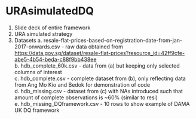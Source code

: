 # URAsimulatedDQ
1. Slide deck of entire framework
2. URA simulated strategy
3. Datasets
  a. resale-flat-prices-based-on-registration-date-from-jan-2017-onwards.csv - raw data obtained from https://data.gov.sg/dataset/resale-flat-prices?resource_id=42ff9cfe-abe5-4b54-beda-c88f9bb438ee <br>
  b. hdb_complete_60k.csv - data from (a) but keeping only selected columns of interest <br>
  c. hdb_complete.csv - complete dataset from (b), only reflecting data from Ang Mo Kio and Bedok for demonstration of code <br>
  d. hdb_missing.csv - dataset from (c) with NAs introduced such that amount of complete observations is ~60% (similar to resi) <br>
  e. hdb_missing_DQframework.csv - 10 rows to show example of DAMA UK DQ framework <br>
